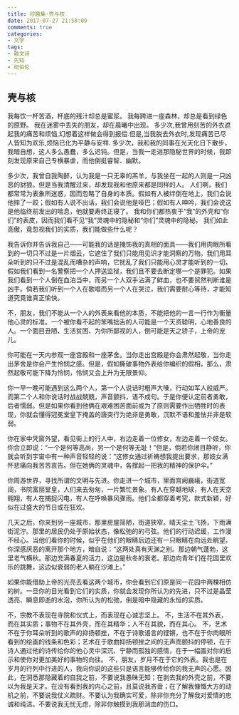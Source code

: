 ```yaml
---
title: 珍趣集·壳与核
date: 2017-07-27 21:50:09
comments: true
categories:
- 文学
tags:
- 散文诗
- 先知
- 纪伯伦
---
```

## 壳与核

我每饮一杯苦酒，杯底的残汁却总是蜜浆。
我每跨进一座森林，却总是看到绿色的原野。
我在迷雾中丢失的朋友，却在晨曦中出现。
多少次,我曾用刻苦的外衣遮起我的痛苦和烦恼,幻想着这样做会得到报偿.但是,当我脱去外衣时,发现痛苦已尽人皆知为欢乐,烦恼已化为平静与安祥.
多少次，我和我的同事在光天化日下散步，我暗自想，这人多么愚蠢，多么迟钝。但是，当我一走进那隐秘世界的时候，我即刻发现原来自己专横暴虐，而他倒挺睿智、幽默。

多少次，我曾自我陶醉，认为我是一只无辜的羔羊，与我坐在一起的人则是一只凶恶的豺狼。但是当我清醒过来，却发现我和他原来都是同样的人。
人们啊，我们都常常为表象所迷惑，因而忽略了自身的本质。假如有人被绊倒在地上，我们会说他摔了一跤；假如有人说不出话，我们会说他是哑巴；假如有人呻吟，我们会说这是他临终前发出的喘息，他就要寿终正寝了。
我和你们都热衷于“我”的外壳和“你们”的表皮，因而我们看不见“我”灵魂中的隐秘和“你们”灵魂中的隐秘。
我们如此高傲，竟忽视我们的实质，我们能做些什么呢？
	
<!-- more --> 

我告诉你并告诉我自己——可能我的话是掩饰我的真相的面具——我们用肉眼所看到的一切只不过是一片烟云，它遮住了我们只能用见识才能洞察的万物。我们用耳朵听到的只不过是混乱而嘈杂的声响，它扰乱了我们只能用心灵才能听到的一切。假如我们看到一名警察把一个人押送监狱，我们且不要去断定哪一个是罪犯。如果我们看到一个人倒在血泊当中，而另一个人双手沾满了鲜血，也不要贸然判断谁是凶手。倘若我们听到一个人在歌唱而另一个人在哭泣，我们需要耐心等待，才能知道究竟谁真正愉快。

不，朋友，我们不能从一个人的外表来看他的本质，不能把他的一言一行作为衡量他心灵的标准。一个被你看不起的笨嘴拙舌的人可能是一个天资聪明，心地善良的人。一个面目丑陋、生活贫困、为你所鄙视的人，倒可能是天之骄子，上帝的宠儿。

你可能在一天内参观一座宫殿和一座茅舍。当你走出宫殿是你会肃然起敬，当你走出茅舍是你会产生怜悯之感。但是，假如撕破事物外表给你编织的假相，那么，肃然起敬可能下降为怜悯，怜悯又会上升为无限景仰。

你一早一晚可能遇到这么两个人，第一个人说话时粗声大嗓，行动如军人般威严。而第二个人和你说话时战战兢兢，声音颤抖，语不成句。于是你便认定前者勇敢，后者懦弱。但是如果你看到他俩在艰难困苦面前或为了原则需要作出牺牲时的表现，你就会懂得冠冕堂皇下掩盖的唐突行为绝非是勇敢，沉默不语和羞怯并非是软弱。

你在家中凭窗外望，看见街上的行人中，右边走着一位修女，左边走着一个妓女。你会立即说：“一个是何等高尚，另一个是何等无耻！”但是，倘若你闭目静听，你就会听到宇宙中有一种声音轻轻的说：“这修女通过祈祷想我提出要求，那妓女满怀悲痛向我苦苦哀告。但在她俩的灵魂中，各撑起一把我的精神的保护伞。”

你周游世界，寻找所谓的文明与先进。你走进一个城市，里面宫阙巍峨，街道宽阔，书院富丽堂皇，人们来去匆匆，一片繁忙景象。有人在穿越地球，有人在天空翱翔，有人在捕捉闪电，有人在呼唤暴风骤雨。他们全都穿着考究，款式新颖，好似在过盛大的节日或在狂欢。

几天之后，你来到另一座城市，那里房屋简陋，街道狭窄。晴天尘土飞扬，下雨满街泥泞。那里的居民仍处于原始状态，像松弛的的弓弦。他们的行动迟缓，工作漫不经心。当他们看你的时候，似乎在他们的眼睛后边还有一只眼睛在向远处眺望。你深感厌恶的离开那个地方，暗自说：“这两处真有天渊之别。那边朝气蓬勃，这里老气横秋。那边充满春夏的活力，这边是秋冬的衰老。那边向青年们在花园里欢乐的跳舞，这边似衰弱的老人躺在沙滩上。”

如果你能借助上帝的光亮去看这两个城市，你会看到它们原是同一花园中两棵相仿的树。一旦你的目光看到它们的实质，你就会发现你所认为的先进，只不过是晶莹透亮、瞬息即逝的水泡，你所认为的松弛，倒是暗中隐藏的永恒的实质。

不，宗教不表现在寺院和仪式上，而表现在心诚志坚上。
不，生活不在其外表，而在其实质；事物不在其外壳，而在其精华；人不在其貌，而在其心。
不，艺术不在于你耳朵听到的歌声的抑扬顿挫，不在于诗歌语言的铿锵，也不在于你肉眼所看到的绘画的线条和色彩；艺术在于歌曲抑扬顿挫之间的无声而颤抖的停顿，在于诗人通过他的诗传给你的他心灵中深沉、宁静而孤独的感情，在于一幅画对你的启示和使你对更加美好的事物的向往。
不，朋友，岁月不在于它的外表。我也是在岁月的行列中行进的人，我向你说的这些只是语言能够传给你的我无声的心愿。因此，在洞悉那隐藏着的自我之前，不要说我愚昧无知；在剥去我的外壳之前，不要以为我是天才。在没有看到我的内心之前，且莫说我吝啬；在了解我慷慨大方的动机之前，不要说我仗义疏财。不要认为我确实可爱，除非你充分了解我对爱情的忠诚和纯洁。不要说我无忧无虑，除非你触摸到我那淌血的伤口。 